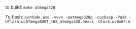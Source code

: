 to build: ```make atmega328```

To flash: ```avrdude.exe -vvvv -patmega328p -cusbasp -Pusb -Uflash:w:ATmegaBOOT_168_atmega328.hex:i -Ulock:w:0x0F:m```

